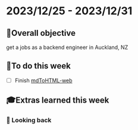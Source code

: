 # 2023/12/25 - 2023/12/31

## 🎯Overall objective
get a jobs as a backend engineer in Auckland, NZ

## 📝To do this week
- [ ] Finish [mdToHTML-web](https://github.com/purin213/mdToHTML-web)

## 🎓Extras learned this week
### 🧭 Looking back
